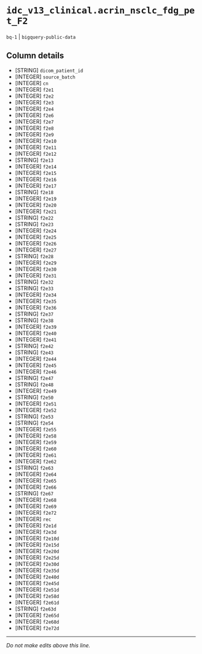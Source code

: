 # `idc_v13_clinical.acrin_nsclc_fdg_pet_F2`
`bq-1` | `bigquery-public-data`

## Column details
* [STRING]    `dicom_patient_id`
* [INTEGER]   `source_batch`
* [INTEGER]   `cn`
* [INTEGER]   `f2e1`
* [INTEGER]   `f2e2`
* [INTEGER]   `f2e3`
* [INTEGER]   `f2e4`
* [INTEGER]   `f2e6`
* [INTEGER]   `f2e7`
* [INTEGER]   `f2e8`
* [INTEGER]   `f2e9`
* [INTEGER]   `f2e10`
* [INTEGER]   `f2e11`
* [INTEGER]   `f2e12`
* [STRING]    `f2e13`
* [INTEGER]   `f2e14`
* [INTEGER]   `f2e15`
* [INTEGER]   `f2e16`
* [INTEGER]   `f2e17`
* [STRING]    `f2e18`
* [INTEGER]   `f2e19`
* [INTEGER]   `f2e20`
* [INTEGER]   `f2e21`
* [STRING]    `f2e22`
* [STRING]    `f2e23`
* [INTEGER]   `f2e24`
* [INTEGER]   `f2e25`
* [INTEGER]   `f2e26`
* [INTEGER]   `f2e27`
* [STRING]    `f2e28`
* [INTEGER]   `f2e29`
* [INTEGER]   `f2e30`
* [INTEGER]   `f2e31`
* [STRING]    `f2e32`
* [STRING]    `f2e33`
* [INTEGER]   `f2e34`
* [INTEGER]   `f2e35`
* [INTEGER]   `f2e36`
* [STRING]    `f2e37`
* [STRING]    `f2e38`
* [INTEGER]   `f2e39`
* [INTEGER]   `f2e40`
* [INTEGER]   `f2e41`
* [STRING]    `f2e42`
* [STRING]    `f2e43`
* [INTEGER]   `f2e44`
* [INTEGER]   `f2e45`
* [INTEGER]   `f2e46`
* [STRING]    `f2e47`
* [STRING]    `f2e48`
* [INTEGER]   `f2e49`
* [STRING]    `f2e50`
* [INTEGER]   `f2e51`
* [INTEGER]   `f2e52`
* [STRING]    `f2e53`
* [STRING]    `f2e54`
* [INTEGER]   `f2e55`
* [INTEGER]   `f2e58`
* [INTEGER]   `f2e59`
* [INTEGER]   `f2e60`
* [INTEGER]   `f2e61`
* [INTEGER]   `f2e62`
* [STRING]    `f2e63`
* [INTEGER]   `f2e64`
* [INTEGER]   `f2e65`
* [INTEGER]   `f2e66`
* [STRING]    `f2e67`
* [INTEGER]   `f2e68`
* [INTEGER]   `f2e69`
* [INTEGER]   `f2e72`
* [INTEGER]   `rec`
* [INTEGER]   `f2e1d`
* [INTEGER]   `f2e3d`
* [INTEGER]   `f2e10d`
* [INTEGER]   `f2e15d`
* [INTEGER]   `f2e20d`
* [INTEGER]   `f2e25d`
* [INTEGER]   `f2e30d`
* [INTEGER]   `f2e35d`
* [INTEGER]   `f2e40d`
* [INTEGER]   `f2e45d`
* [INTEGER]   `f2e51d`
* [INTEGER]   `f2e58d`
* [INTEGER]   `f2e61d`
* [STRING]    `f2e63d`
* [INTEGER]   `f2e65d`
* [INTEGER]   `f2e68d`
* [INTEGER]   `f2e72d`

-------------------------------------------------------------------------------
*Do not make edits above this line.*
